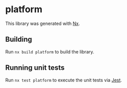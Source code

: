 # platform

This library was generated with [Nx](https://nx.dev).

## Building

Run `nx build platform` to build the library.

## Running unit tests

Run `nx test platform` to execute the unit tests via [Jest](https://jestjs.io).
